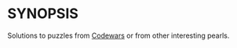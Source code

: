 # SYNOPSIS

Solutions to puzzles from [Codewars](http://www.codewars.com/) or from other
interesting pearls.
